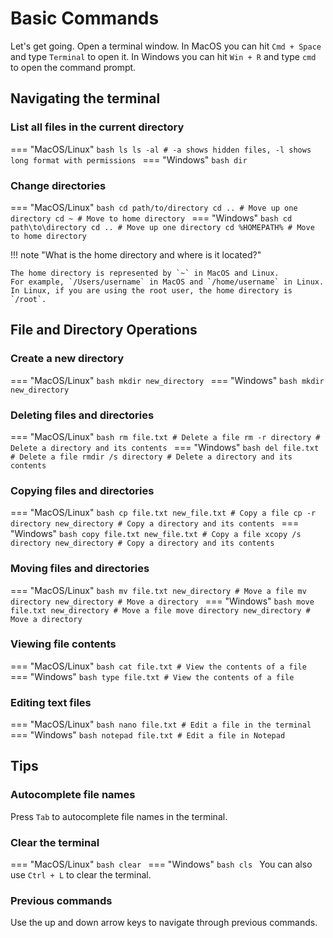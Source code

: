# Basic Commands

Let's get going. Open a terminal window. In MacOS you can hit `Cmd + Space` and type `Terminal` to open it. In Windows you can hit `Win + R` and type `cmd` to open the command prompt.

## Navigating the terminal

### List all files in the current directory

=== "MacOS/Linux"
    ```bash
    ls
    ls -al # -a shows hidden files, -l shows long format with permissions
    ```
=== "Windows"
    ```bash
    dir
    ```

### Change directories

=== "MacOS/Linux"
    ```bash
    cd path/to/directory
    cd .. # Move up one directory
    cd ~ # Move to home directory
    ```
=== "Windows"
    ```bash
    cd path\to\directory
    cd .. # Move up one directory
    cd %HOMEPATH% # Move to home directory
    ```

!!! note "What is the home directory and where is it located?"

    The home directory is represented by `~` in MacOS and Linux.
    For example, `/Users/username` in MacOS and `/home/username` in Linux.
    In Linux, if you are using the root user, the home directory is `/root`.

## File and Directory Operations

### Create a new directory

=== "MacOS/Linux"
    ```bash
    mkdir new_directory
    ```
=== "Windows"
    ```bash
    mkdir new_directory
    ```

### Deleting files and directories

=== "MacOS/Linux"
    ```bash
    rm file.txt # Delete a file
    rm -r directory # Delete a directory and its contents
    ```
=== "Windows"
    ```bash
    del file.txt # Delete a file
    rmdir /s directory # Delete a directory and its contents
    ```

### Copying files and directories

=== "MacOS/Linux"
    ```bash
    cp file.txt new_file.txt # Copy a file
    cp -r directory new_directory # Copy a directory and its contents
    ```
=== "Windows"
    ```bash
    copy file.txt new_file.txt # Copy a file
    xcopy /s directory new_directory # Copy a directory and its contents
    ```

### Moving files and directories

=== "MacOS/Linux"
    ```bash
    mv file.txt new_directory # Move a file
    mv directory new_directory # Move a directory
    ```
=== "Windows"
    ```bash
    move file.txt new_directory # Move a file
    move directory new_directory # Move a directory
    ```

### Viewing file contents

=== "MacOS/Linux"
    ```bash
    cat file.txt # View the contents of a file
    ```
=== "Windows"
    ```bash
    type file.txt # View the contents of a file
    ```

### Editing text files

=== "MacOS/Linux"
    ```bash
    nano file.txt # Edit a file in the terminal
    ```
=== "Windows"
    ```bash
    notepad file.txt # Edit a file in Notepad
    ```

## Tips

### Autocomplete file names

Press `Tab` to autocomplete file names in the terminal.

### Clear the terminal

=== "MacOS/Linux"
    ```bash
    clear
    ```
=== "Windows"
    ```bash
    cls
    ```
You can also use `Ctrl + L` to clear the terminal.

### Previous commands

Use the up and down arrow keys to navigate through previous commands.
